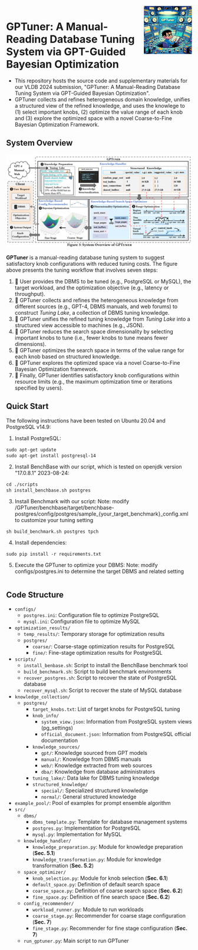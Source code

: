 <img align='right' src="/assets/gptuner.png" alt="GPTuner logo" width="130">

# GPTuner: A Manual-Reading Database Tuning System via GPT-Guided Bayesian Optimization

- This repository hosts the source code and supplementary materials for our VLDB 2024 submission, "GPTuner: A Manual-Reading Database Tuning System via GPT-Guided Bayesian Optimization". 
- GPTuner collects and refines heterogeneous domain knowledge, unifies a structured view of the refined knowledge, and uses the knowlege to (1) select important knobs, (2) optimize the value range of each knob and (3) explore the optimized space with a novel Coarse-to-Fine Bayesian Optimization Framework.


## System Overview

<img src="/assets/gptuner_overview.png" alt="GPTuner overview" width="800">

**GPTuner** is a manual-reading database tuning system to suggest satisfactory knob configurations with reduced tuning costs. The figure above presents the tuning workflow that involves seven steps:
1. 📌 User provides the DBMS to be tuned (e.g., PostgreSQL or MySQL), the target workload, and the optimization objective (e.g., latency or throughput).
2. 📌 GPTuner collects and refines the heterogeneous knowledge from different sources (e.g., GPT-4, DBMS manuals, and web forums) to construct _Tuning Lake_, a collection of DBMS tuning knowledge.
3. 📌 GPTuner unifies the refined tuning knowledge from _Tuning Lake_ into a structured view accessible to machines (e.g., JSON).
4. 📌 GPTuner reduces the search space dimensionality by selecting important knobs to tune (i.e., fewer knobs to tune means fewer dimensions).
5. 📌 GPTuner optimizes the search space in terms of the value range for each knob based on structured knowledge.
6. 📌 GPTuner explores the optimized space via a novel Coarse-to-Fine Bayesian Optimization framework.
7. 📌 Finally, GPTuner identifies satisfactory knob configurations within resource limits (e.g., the maximum optimization time or iterations specified by users).

## Quick Start
The following instructions have been tested on Ubuntu 20.04 and PostgreSQL v14.9:

1. Install PostgreSQL:
```
sudo apt-get update
sudo apt-get install postgresql-14
```

2. Install BenchBase with our script, which is tested on openjdk version "17.0.8.1" 2023-08-24:
```
cd ./scripts
sh install_benchbase.sh postgres
```

3. Install Benchmark with our script:
Note: modify /GPTuner/benchbase/target/benchbase-postgres/config/postgres/sample_{your_target_benchmark}_config.xml to customize your tuning setting 
```
sh build_benchmark.sh postgres tpch
```

4. Install dependencies:
```
sudo pip install -r requirements.txt
```

5. Execute the GPTuner to optimize your DBMS:
Note: modify configs/postgres.ini to determine the target DBMS and related setting
```

```

## Code Structure
- `configs/`
  - `postgres.ini`: Configuration file to optimize PostgreSQL
  - `mysql.ini`: Configuration file to optimize MySQL
- `optimization_results/`
  - `temp_results/`: Temporary storage for optimization results
  - `postgres/`
    - `coarse/`: Coarse-stage optimization results for PostgreSQL
    - `fine/`: Fine-stage optimization results for PostgreSQL
- `scripts/`
  - `install_benbase.sh`: Script to install the BenchBase benchmark tool
  - `build_benchmark.sh`: Script to build benchmark environments
  - `recover_postgres.sh`: Script to recover the state of PostgreSQL database
  - `recover_mysql.sh`: Script to recover the state of MySQL database
- `knowledge_collection/`
  - `postgres/`
    - `target_knobs.txt`: List of target knobs for PostgreSQL tuning
    - `knob_info/`
      - `system_view.json`: Information from PostgreSQL system views (pg_settings)
      - `official_document.json`: Information from PostgreSQL official documentation
    - `knowledge_sources/`
      - `gpt/`: Knowledge sourced from GPT models
      - `manual/`: Knowledge from DBMS manuals
      - `web/`: Knowledge extracted from web sources
      - `dba/`: Knowledge from database administrators
    - `tuning_lake/`: Data lake for DBMS tuning knowledge
    - `structured_knowledge/`
      - `special/`: Specialized structured knowledge
      - `normal/`: General structured knowledge
- `example_pool/`: Pool of examples for prompt ensemble algorithm
- `src/`
  - `dbms/`
    - `dbms_template.py`: Template for database management systems
    - `postgres.py`: Implementation for PostgreSQL
    - `mysql.py`: Implementation for MySQL
  - `knowledge_handler/`
    - `knowledge_preparation.py`: Module for knowledge preparation (**Sec. 5.1**)
    - `knowledge_transformation.py`: Module for knowledge transformation (**Sec. 5.2**)
  - `space_optimizer/`
    - `knob_selection.py`: Module for knob selection (**Sec. 6.1**)
    - `default_space.py`: Definition of default search space
    - `coarse_space.py`: Definition of coarse search space (**Sec. 6.2**)
    - `fine_space.py`: Definition of fine search space (**Sec. 6.2**)
  - `config_recommender/`
    - `workload_runner.py`: Module to run workloads
    - `coarse_stage.py`: Recommender for coarse stage configuration (**Sec. 7**)
    - `fine_stage.py`: Recommender for fine stage configuration (**Sec. 7**)
  - `run_gptuner.py`: Main script to run GPTuner